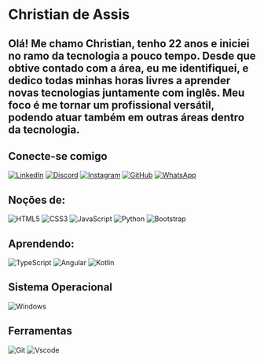 # Christian de Assis
## Olá! Me chamo Christian, tenho 22 anos e iniciei no ramo da tecnologia a pouco tempo. Desde que obtive contado com a área, eu me identifiquei, e dedico todas minhas horas livres a aprender novas tecnologias juntamente com inglês. Meu foco é me tornar um profissional versátil, podendo atuar também em outras áreas dentro da tecnologia.
## Conecte-se comigo
[![LinkedIn](https://img.shields.io/badge/LinkedIn-0077B5?style=for-the-badge&logo=linkedin&logoColor=white)](https://www.linkedin.com/in/christian-assis-8b65b82a8/) [![Discord](https://img.shields.io/badge/Discord-7289DA?style=for-the-badge&logo=discord&logoColor=white)](https://https://discord.com/channels/@Christian.Assis/) [![Instagram](https://img.shields.io/badge/-Instagram-%23E4405F?style=for-the-badge&logo=instagram&logoColor=white)](https://www.instagram.com/crvg_christian/) [![GitHub](https://img.shields.io/badge/GitHub-100000?style=for-the-badge&logo=github&logoColor=white)](https://github.com/Christian-Assis) [![WhatsApp](https://img.shields.io/badge/WhatsApp-25D366?style=for-the-badge&logo=whatsapp&logoColor=white)](https://wa.me/5521966903836)
## Noções de:
![HTML5](https://img.shields.io/badge/HTML5-E34F26?style=for-the-badge&logo=html5&logoColor=white) ![CSS3](https://img.shields.io/badge/CSS3-1572B6?style=for-the-badge&logo=css3&logoColor=white) ![JavaScript](https://img.shields.io/badge/JavaScript-F7DF1E?style=for-the-badge&logo=javascript&logoColor=black) ![Python](https://img.shields.io/badge/python-3670A0?style=for-the-badge&logo=python&logoColor=ffdd54) ![Bootstrap](https://img.shields.io/badge/-boostrap-0D1117?style=for-the-badge&logo=bootstrap&labelColor=0D1117)
## Aprendendo:
![TypeScript](https://img.shields.io/badge/TypeScript-007ACC?style=for-the-badge&logo=typescript&logoColor=white) ![Angular](https://img.shields.io/badge/Angular-DD0031?style=for-the-badge&logo=angular&logoColor=white) ![Kotlin](https://img.shields.io/badge/Kotlin-0095D5?&style=for-the-badge&logo=kotlin&logoColor=white)
## Sistema Operacional
![Windows](https://img.shields.io/badge/Windows-000?style=for-the-badge&logo=windows&logoColor=2CA5E0)
## Ferramentas
![Git](https://img.shields.io/badge/GIT-E44C30?style=for-the-badge&logo=git&logoColor=white) ![Vscode](https://img.shields.io/badge/Vscode-007ACC?style=for-the-badge&logo=visual-studio-code&logoColor=white)
